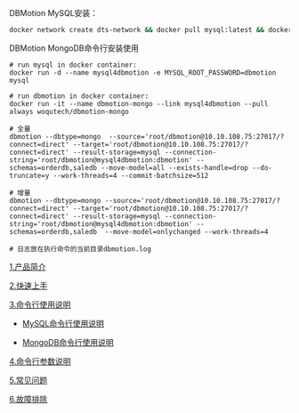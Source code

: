DBMotion MySQL安装：
```bash
docker network create dts-network && docker pull mysql:latest && docker pull squids/squids-dbmotion-tool:1.0.0 && docker pull squids/squids-dbmotion:1.0.0 && docker run --name dts-mysql --network dts-network -e MYSQL_ROOT_PASSWORD=dbmotion -d mysql && docker run --network dts-network -d -p 30000:3000 --name squids-dbmotion -v /var/run/docker.sock:/var/run/docker.sock -v /tmp/dbmotion:/tmp/dbmotion squids/squids-dbmotion:1.0.0
```

DBMotion MongoDB命令行安装使用
```
# run mysql in docker container:
docker run -d --name mysql4dbmotion -e MYSQL_ROOT_PASSWORD=dbmotion mysql 

# run dbmotion in docker container:
docker run -it --name dbmotion-mongo --link mysql4dbmotion --pull always woqutech/dbmotion-mongo

# 全量
dbmotion --dbtype=mongo  --source='root/dbmotion@10.10.108.75:27017/?connect=direct' --target='root/dbmotion@10.10.108.75:27017/?connect=direct' --result-storage=mysql --connection-string='root/dbmotion@mysql4dbmotion:dbmotion' --schemas=orderdb,saledb --move-model=all --exists-handle=drop --do-truncate=y --work-threads=4 --commit-batchsize=512

# 增量
dbmotion --dbtype=mongo --source='root/dbmotion@10.10.108.75:27017/?connect=direct' --target='root/dbmotion@10.10.108.75:27017/?connect=direct' --result-storage=mysql --connection-string='root/dbmotion@mysql4dbmotion:dbmotion' --schemas=orderdb,saledb  --move-model=onlychanged --work-threads=4

# 日志放在执行命令的当前目录dbmotion.log
```


[1.产品简介](https://github.com/squids-io/dts-doc/wiki/1.%E4%BA%A7%E5%93%81%E7%AE%80%E4%BB%8B)

[2.快速上手](https://github.com/squids-io/dts-doc/wiki/2.%E5%BF%AB%E9%80%9F%E4%B8%8A%E6%89%8B)

[3.命令行使用说明](https://github.com/squids-io/dts-doc/wiki/3.%E5%91%BD%E4%BB%A4%E8%A1%8C%E4%BD%BF%E7%94%A8%E6%96%B9%E5%BC%8F%E8%AF%B4%E6%98%8E)

- [MySQL命令行使用说明](https://github.com/squids-io/dts-doc/wiki/3.%E5%91%BD%E4%BB%A4%E8%A1%8C%E4%BD%BF%E7%94%A8%E6%96%B9%E5%BC%8F%E8%AF%B4%E6%98%8E#mysql%E5%91%BD%E4%BB%A4%E8%A1%8C%E4%BD%BF%E7%94%A8%E6%96%B9%E5%BC%8F%E8%AF%B4%E6%98%8E)

- [MongoDB命令行使用说明](https://github.com/squids-io/dts-doc/wiki/3.%E5%91%BD%E4%BB%A4%E8%A1%8C%E4%BD%BF%E7%94%A8%E6%96%B9%E5%BC%8F%E8%AF%B4%E6%98%8E#mongodb%E5%91%BD%E4%BB%A4%E8%A1%8C%E4%BD%BF%E7%94%A8%E6%96%B9%E5%BC%8F%E8%AF%B4%E6%98%8E)

[4.命令行参数说明](https://github.com/squids-io/dts-doc/wiki/4.%E5%91%BD%E4%BB%A4%E8%A1%8C%E5%8F%82%E6%95%B0%E8%AF%B4%E6%98%8E)

[5.常见问题](https://github.com/squids-io/dts-doc/wiki/5.%E5%B8%B8%E8%A7%81%E9%97%AE%E9%A2%98)

[6.故障排除](https://github.com/squids-io/dts-doc/wiki/6.%E6%95%85%E9%9A%9C%E6%8E%92%E9%99%A4)
